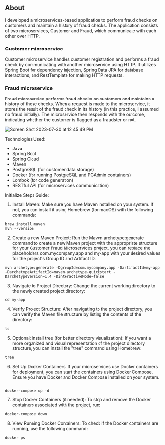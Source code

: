 ## About
I developed a microservices-based application to perform fraud checks on customers and maintain a history of fraud checks. 
The application consists of two microservices, Customer and Fraud, which communicate with each other over HTTP. 

### Customer microservice
Customer microservice handles customer registration and performs a fraud check by communicating with another microservice using HTTP. 
It utilizes Spring Boot for dependency injection, Spring Data JPA for database interactions, and RestTemplate for making HTTP requests.

### Fraud microservice
Fraud microservice performs fraud checks on customers and maintains a history of these checks. 
When a request is made to the microservice, it stores the result of the fraud check in its history (in this practice, I assumed no fraud initially). 
The microservice then responds with the outcome, indicating whether the customer is flagged as a fraudster or not.

![Screen Shot 2023-07-30 at 12 45 49 PM](https://github.com/Mina314/Customer-Fraud-Microservices/assets/64227723/780bdb15-c667-4c67-9246-fa5679bf62f2)


Technologies Used:
* Java
* Spring Boot
* Spring Cloud
* Maven
* PostgreSQL (for customer data storage)
* Docker (for running PostgreSQL and PGAdmin containers)
* Lombok (for code generation)
* RESTful API (for microservices communication)

Initialize Steps Guide:

1. Install Maven:
Make sure you have Maven installed on your system. If not, you can install it using Homebrew (for macOS) with the following commands:
```
brew install maven
mvn --version

```

2. Create a new Maven Project:
Run the Maven archetype:generate command to create a new Maven project with the appropriate structure for your Customer Fraud Microservices project.
you can replace the placeholders com.mycompany.app and my-app with your desired values for the project's Group ID and Artifact ID.
```
mvn archetype:generate -DgroupId=com.mycompany.app -DartifactId=my-app -DarchetypeArtifactId=maven-archetype-quickstart -DarchetypeVersion=1.4 -DinteractiveMode=false

```

3. Navigate to Project Directory:
Change the current working directory to the newly created project directory:
```
cd my-app

```

4. Verify Project Structure:
After navigating to the project directory, you can verify the Maven file structure by listing the contents of the directory:
```
ls

```

5. Optional: Install tree (for better directory visualization):
If you want a more organized and visual representation of the project directory structure, you can install the "tree" command using Homebrew:
```
tree

```

6. Set Up Docker Containers:
If your microservices use Docker containers for deployment, you can start the containers using Docker Compose. Ensure you have Docker and Docker Compose installed on your system.
```

docker-compose up -d

```

7. Stop Docker Containers (if needed):
To stop and remove the Docker containers associated with the project, run:
```
docker-compose down

```

8. View Running Docker Containers:
To check if the Docker containers are running, use the following command:
```
docker ps

```









